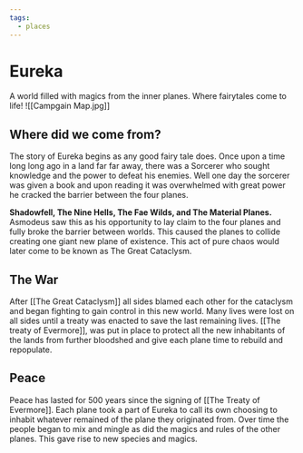 ```yaml
---
tags:
  - places
---
```

# Eureka
A world filled with magics from the inner planes. Where fairytales come to life!
![[Campgain Map.jpg]]

## Where did we come from?
The story of Eureka begins as any good fairy tale does. Once upon a time long long ago in a land far far away, there was a Sorcerer who sought knowledge and the power to defeat his enemies. Well one day the sorcerer was given a book and upon reading it was overwhelmed with great power he cracked the barrier between the four planes. 

**Shadowfell, The Nine Hells, The Fae Wilds, and The Material Planes.** Asmodeus saw this as his opportunity to lay claim to the four planes and fully broke the barrier between worlds. This caused the planes to collide creating one giant new plane of existence. This act of pure chaos would later come to be known as The Great Cataclysm.

## The War
After [[The Great Cataclysm]] all sides blamed each other for the cataclysm and began fighting to gain control in this new world. Many lives were lost on all sides until a treaty was enacted to save the last remaining lives. [[The treaty of Evermore]], was put in place to protect all the new inhabitants of the lands from further bloodshed and give each plane time to rebuild and repopulate. 

## Peace
Peace has lasted for 500 years since the signing of [[The Treaty of Evermore]]. Each plane took a part of Eureka to call its own choosing to inhabit whatever remained of the plane they originated from. Over time the people began to mix and mingle as did the magics and rules of the other planes. This gave rise to new species and magics. 

